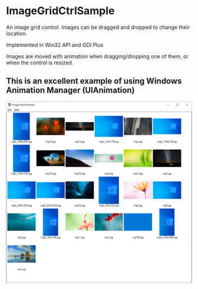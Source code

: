 # ImageGridCtrlSample
An image grid control. Images can be dragged and dropped to change their location.

Implemented in Win32 API and GDI Plus

Images are moved with animation when dragging/dropping one of them, or when the control is resized.

## This is an excellent example of using Windows Animation Manager (UIAnimation) 






![Screenshot](https://github.com/huxia1124/ImageGridCtrlSample/blob/master/ImageGrid.png)
